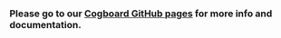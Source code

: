 ### Please go to our [Cogboard GitHub pages](https://cognifide.github.io/cogboard/) for more info and documentation. 
